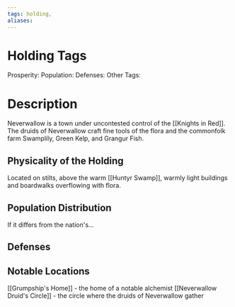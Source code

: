 ```yaml
---
tags: holding,
aliases:
---
```


# Holding Tags
Prosperity:
Population:
Defenses:
Other Tags:

# Description
Neverwallow is a town under uncontested control of the [[Knights in Red]]. The druids of Neverwallow craft fine tools of the flora and the commonfolk farm Swamplily, Green Kelp, and Grangur Fish.
## Physicality of the Holding
Located on stilts, above the warm [[Huntyr Swamp]], warmly light buildings and boardwalks overflowing with flora.

## Population Distribution
If it differs from the nation's...

## Defenses

## Notable Locations
[[Grumpship's Home]] - the home of a notable alchemist
[[Neverwallow Druid's Circle]] - the circle where the druids of Neverwallow gather
